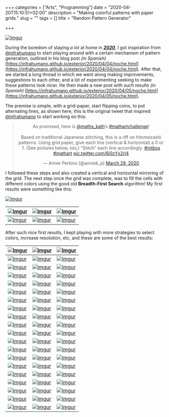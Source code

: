 +++
categories = ["Arts", "Programming"]
date = "2020-04-20T15:10:51+02:00"
description = "Making colorful patterns with paper grids."
slug = ""
tags = []
title = "Random Pattern Generator"

+++

[![][000]][000]

During the boredom of staying *a lot* at home in _**[2020](https://en.wikipedia.org/wiki/2020)**_, I got inspiration from [@infrahumano](https://twitter.com/infrahumano) to start playing around with a certain mechanism of pattern generation, outlined in his blog post _(in Spanish)_ [https://infrahumano.github.io/exterior/2020/04/04/noche.html](https://infrahumano.github.io/exterior/2020/04/04/noche.html). After that, we started a long thread in which we went along making improvements, suggestions to each other, and a lot of experimenting seeking to make these patterns look nicer. He then made a new post with such results _(in Spanish)_ [https://infrahumano.github.io/exterior/2020/04/05/noche.html](https://infrahumano.github.io/exterior/2020/04/05/noche.html).

The premise is simple, with a grid-paper, start flipping coins, to put alternating lines, as shown here, this is the original tweet that inspired [@infrahumano](https://twitter.com/infrahumano) to start working on this:

<center><blockquote class="twitter-tweet"><p lang="en" dir="ltr">As promised, here is <a href="https://twitter.com/maths_kath?ref_src=twsrc%5Etfw">@maths_kath</a>’s <a href="https://twitter.com/hashtag/mathartchallenge?src=hash&amp;ref_src=twsrc%5Etfw">#mathartchallenge</a>! <br><br>Based on traditional Japanese stitching, this is a riff on hitomezashi patterns. Using grid paper, give each line (vertical &amp; horizontal) a 0 or 1. (See pictures below, too,) “Stitch” each line accordingly. <a href="https://twitter.com/hashtag/mtbos?src=hash&amp;ref_src=twsrc%5Etfw">#mtbos</a> <a href="https://twitter.com/hashtag/mathart?src=hash&amp;ref_src=twsrc%5Etfw">#mathart</a> <a href="https://t.co/6i0zYx2rI4">pic.twitter.com/6i0zYx2rI4</a></p>&mdash; Annie Perkins (@anniek_p) <a href="https://twitter.com/anniek_p/status/1244220881347502080?ref_src=twsrc%5Etfw">March 29, 2020</a></blockquote> <script async src="https://platform.twitter.com/widgets.js" charset="utf-8"></script></center>
 
I followed these steps and also created a vertical and horizontal mirroring of the grid. The next step once the grid was complete, was to fill the cells with different colors using the good old **Breadth-First Search** algorithm! My first results were something like this:

[![][001]][001]

| [![][002]][002] | [![][003]][003] | [![][004]][004] |
|----|----|----|
| [![][005]][005] | [![][012]][012] | [![][007]][007] |

After such nice first results, I kept playing with more strategies to select colors, increase resolution, etc, and these are some of the best results:



| [![][099]][099] | [![][098]][098] | [![][097]][097] |
|----|----|----|
| [![][096]][096] | [![][095]][095] | [![][093]][093] |
| [![][092]][092] | [![][091]][091] | [![][090]][090] |
| [![][089]][089] | [![][088]][088] | [![][087]][087] |
| [![][086]][086] | [![][085]][085] | [![][084]][084] |
| [![][083]][083] | [![][071]][071] | [![][082]][082] |
| [![][080]][080] | [![][079]][079] | [![][078]][078] |
| [![][077]][077] | [![][076]][076] | [![][075]][075] |
| [![][074]][074] | [![][072]][072] | [![][073]][073] |
| [![][081]][081] | [![][070]][070] | [![][069]][069] |
| [![][062]][062] | [![][063]][063] | [![][060]][060] |
| [![][058]][058] | [![][057]][057] | [![][056]][056] |
| [![][052]][052] | [![][051]][051] | [![][050]][050] |
| [![][049]][049] | [![][046]][046] | [![][048]][048] |
| [![][045]][045] | [![][044]][044] | [![][043]][043] |
| [![][042]][042] | [![][041]][041] | [![][040]][040] |
| [![][039]][039] | [![][038]][038] | [![][037]][037] |
| [![][036]][036] | [![][035]][035] | [![][034]][034] |
| [![][033]][033] | [![][032]][032] | [![][031]][031] |
| [![][030]][030] | [![][029]][029] | [![][028]][028] |



[000]: https://i.imgur.com/wnL9lks.png "Imgur"
[001]: https://i.imgur.com/Y9lfFtE.png "Imgur"
[002]: https://i.imgur.com/jEHQWKy.png "Imgur"
[003]: https://i.imgur.com/ssTsgQK.png "Imgur"
[004]: https://i.imgur.com/jRwsuFs.png "Imgur"
[005]: https://i.imgur.com/9Mv4vQn.png "Imgur"
[006]: https://i.imgur.com/whvgQ0k.png "Imgur"
[007]: https://i.imgur.com/ySTZAUf.png "Imgur"
[008]: https://i.imgur.com/en0yK6J.png "Imgur"
[009]: https://i.imgur.com/Pv4GERY.png "Imgur"
[010]: https://i.imgur.com/2Qv253u.png "Imgur"
[011]: https://i.imgur.com/VVK7Hhk.png "Imgur"
[012]: https://i.imgur.com/p3uotnQ.png "Imgur"
[013]: https://i.imgur.com/ng0q2jn.png "Imgur"
[014]: https://i.imgur.com/5sEPyG6.png "Imgur"
[015]: https://i.imgur.com/QalFAW0.png "Imgur"
[016]: https://i.imgur.com/d1plfOP.png "Imgur"
[017]: https://i.imgur.com/SYY5Jb0.png "Imgur"
[018]: https://i.imgur.com/zP1RvuH.png "Imgur"
[019]: https://i.imgur.com/C14Z5fZ.png "Imgur"
[020]: https://i.imgur.com/3kKUlUg.png "Imgur"
[021]: https://i.imgur.com/ucpnSWb.png "Imgur"
[022]: https://i.imgur.com/ekA3I8x.png "Imgur"
[023]: https://i.imgur.com/CPsoXf2.png "Imgur"
[024]: https://i.imgur.com/z3xfe6v.png "Imgur"
[025]: https://i.imgur.com/JI6lYmy.png "Imgur"
[026]: https://i.imgur.com/oT7GZgr.png "Imgur"
[027]: https://i.imgur.com/oT7GZgr.png "Imgur"
[028]: https://i.imgur.com/8tniLjj.png "Imgur"
[029]: https://i.imgur.com/K7Gcj4b.png "Imgur"
[030]: https://i.imgur.com/XnsykE8.png "Imgur"
[031]: https://i.imgur.com/11d3ye1.png "Imgur"
[032]: https://i.imgur.com/NVtqlyh.png "Imgur"
[033]: https://i.imgur.com/33rJrMA.png "Imgur"
[034]: https://i.imgur.com/RIzUsGE.png "Imgur"
[035]: https://i.imgur.com/gZQwXQY.png "Imgur"
[036]: https://i.imgur.com/TLtaTD3.png "Imgur"
[037]: https://i.imgur.com/dtbqQcz.png "Imgur"
[038]: https://i.imgur.com/DuHtJrr.png "Imgur"
[039]: https://i.imgur.com/6NhLkgR.png "Imgur"
[040]: https://i.imgur.com/cQIy9JN.png "Imgur"
[041]: https://i.imgur.com/czT8QqC.png "Imgur"
[042]: https://i.imgur.com/j9cERcY.png "Imgur"
[043]: https://i.imgur.com/ExuWnLA.png "Imgur"
[044]: https://i.imgur.com/9PBbx3W.png "Imgur"
[045]: https://i.imgur.com/MlsEvHU.png "Imgur"
[046]: https://i.imgur.com/IW6Zumx.png "Imgur"
[047]: https://i.imgur.com/wgVZYg5.png "Imgur"
[048]: https://i.imgur.com/ea7FA6Y.png "Imgur"
[049]: https://i.imgur.com/u3X4u5J.png "Imgur"
[050]: https://i.imgur.com/z7gpXv5.png "Imgur"
[051]: https://i.imgur.com/QVbdniF.png "Imgur"
[052]: https://i.imgur.com/7hrlbf8.png "Imgur"
[053]: https://i.imgur.com/VYW6Rjn.png "Imgur"
[054]: https://i.imgur.com/X8rvMIL.png "Imgur"
[055]: https://i.imgur.com/dPUcHxY.png "Imgur"
[056]: https://i.imgur.com/LAdoscW.png "Imgur"
[057]: https://i.imgur.com/HAEDMNO.png "Imgur"
[058]: https://i.imgur.com/9DaKieE.png "Imgur"
[059]: https://i.imgur.com/9PyAGmu.png "Imgur"
[060]: https://i.imgur.com/Wq5hTZW.png "Imgur"
[061]: https://i.imgur.com/uUUZRUo.png "Imgur"
[062]: https://i.imgur.com/ZA5FJA6.png "Imgur"
[063]: https://i.imgur.com/l7jlupF.png "Imgur"
[064]: https://i.imgur.com/DRuP5z3.png "Imgur"
[065]: https://i.imgur.com/IjzjxfL.png "Imgur"
[066]: https://i.imgur.com/DBFdB7q.png "Imgur"
[067]: https://i.imgur.com/W4s54mm.png "Imgur"
[068]: https://i.imgur.com/KGDQHJ3.jpg "Imgur"
[069]: https://i.imgur.com/fRfZjYy.png "Imgur"
[070]: https://i.imgur.com/iIpZASK.png "Imgur"
[071]: https://i.imgur.com/MSwkHan.png "Imgur"
[072]: https://i.imgur.com/aJEkzYO.png "Imgur"
[073]: https://i.imgur.com/SqNHjPa.png "Imgur"
[074]: https://i.imgur.com/BFyPFUF.png "Imgur"
[075]: https://i.imgur.com/HLGSc1E.png "Imgur"
[076]: https://i.imgur.com/krjH2kL.png "Imgur"
[077]: https://i.imgur.com/1x5ymDX.png "Imgur"
[078]: https://i.imgur.com/7swBkvu.png "Imgur"
[079]: https://i.imgur.com/qnc1JSR.png "Imgur"
[080]: https://i.imgur.com/ft9DQkV.png "Imgur"
[081]: https://i.imgur.com/XvQv6JS.png "Imgur"
[082]: https://i.imgur.com/tVHvPBS.png "Imgur"
[083]: https://i.imgur.com/TZmaCMw.png "Imgur"
[084]: https://i.imgur.com/YIEJ0qf.png "Imgur"
[085]: https://i.imgur.com/zHCQwov.png "Imgur"
[086]: https://i.imgur.com/u2OyUHV.png "Imgur"
[087]: https://i.imgur.com/BDljd1q.png "Imgur"
[088]: https://i.imgur.com/Z17JfwO.png "Imgur"
[089]: https://i.imgur.com/OLo8VAg.png "Imgur"
[090]: https://i.imgur.com/Z65vSi9.png "Imgur"
[091]: https://i.imgur.com/EKqllFt.png "Imgur"
[092]: https://i.imgur.com/vKmFad3.png "Imgur"
[093]: https://i.imgur.com/OG5ULJm.png "Imgur"
[094]: https://i.imgur.com/V9wAxSy.png "Imgur"
[095]: https://i.imgur.com/dmrAxWw.png "Imgur"
[096]: https://i.imgur.com/R7t7lAp.png "Imgur"
[097]: https://i.imgur.com/OX1iiaN.png "Imgur"
[098]: https://i.imgur.com/AnZia7b.png "Imgur"
[099]: https://i.imgur.com/9vZhOOY.png "Imgur"
